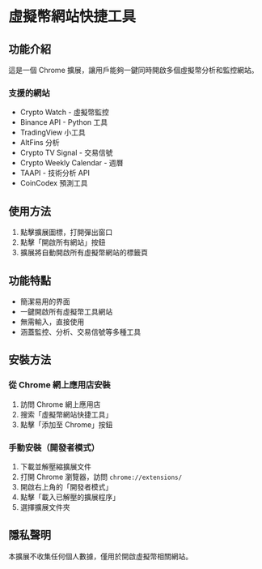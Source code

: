 # 虛擬幣網站快捷工具

## 功能介紹

這是一個 Chrome 擴展，讓用戶能夠一鍵同時開啟多個虛擬幣分析和監控網站。

### 支援的網站

- Crypto Watch - 虛擬幣監控
- Binance API - Python 工具
- TradingView 小工具
- AltFins 分析
- Crypto TV Signal - 交易信號
- Crypto Weekly Calendar - 週曆
- TAAPI - 技術分析 API
- CoinCodex 預測工具

## 使用方法

1. 點擊擴展圖標，打開彈出窗口
2. 點擊「開啟所有網站」按鈕
3. 擴展將自動開啟所有虛擬幣網站的標籤頁

## 功能特點

- 簡潔易用的界面
- 一鍵開啟所有虛擬幣工具網站
- 無需輸入，直接使用
- 涵蓋監控、分析、交易信號等多種工具

## 安裝方法

### 從 Chrome 網上應用店安裝

1. 訪問 Chrome 網上應用店
2. 搜索「虛擬幣網站快捷工具」
3. 點擊「添加至 Chrome」按鈕

### 手動安裝（開發者模式）

1. 下載並解壓縮擴展文件
2. 打開 Chrome 瀏覽器，訪問 `chrome://extensions/`
3. 開啟右上角的「開發者模式」
4. 點擊「載入已解壓的擴展程序」
5. 選擇擴展文件夾

## 隱私聲明

本擴展不收集任何個人數據，僅用於開啟虛擬幣相關網站。

